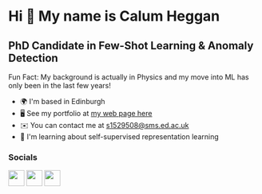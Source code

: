 Hi 👋 My name is Calum Heggan
=============================

PhD Candidate in Few-Shot Learning & Anomaly Detection
------------------------------------------------------

Fun Fact: My background is actually in Physics and my move into ML has only been in the last few years!

* 🌍  I'm based in Edinburgh
* 🖥️  See my portfolio at [my web page here](http://cheggan.github.io/)
* ✉️  You can contact me at [s1529508@sms.ed.ac.uk](mailto:s1529508@sms.ed.ac.uk)
* 🧠  I'm learning about self-supervised representation learning


### Socials

<p align="left"> <a href="https://www.github.com/CHeggan" target="_blank" rel="noreferrer"><img src="https://raw.githubusercontent.com/danielcranney/readme-generator/main/public/icons/socials/github.svg" width="32" height="32" /></a> <a href="https://www.linkedin.com/in/calum-heggan-105a58112/" target="_blank" rel="noreferrer"><img src="https://raw.githubusercontent.com/danielcranney/readme-generator/main/public/icons/socials/linkedin.svg" width="32" height="32" /></a> <a href="https://www.twitter.com/HegganCalum" target="_blank" rel="noreferrer"><img src="https://raw.githubusercontent.com/danielcranney/readme-generator/main/public/icons/socials/twitter.svg" width="32" height="32" /></a></p>
